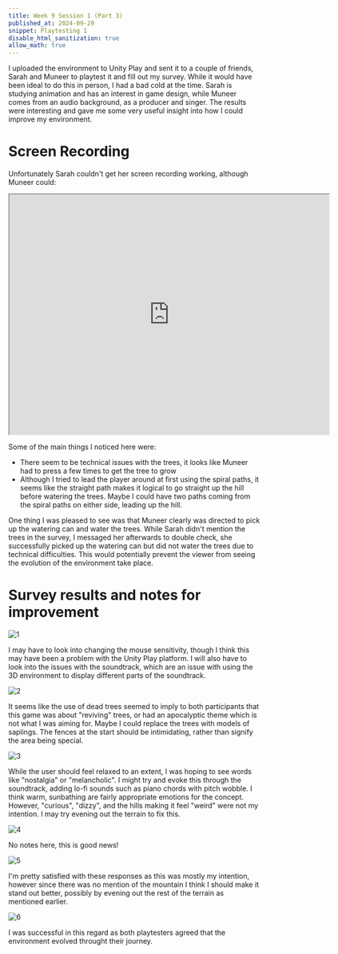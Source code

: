 ```yaml
---
title: Week 9 Session 1 (Part 3)
published_at: 2024-09-29
snippet: Playtesting 1
disable_html_sanitization: true
allow_math: true
---
```


I uploaded the environment to Unity Play and sent it to a couple of friends, Sarah and Muneer to playtest it and fill out my survey. While it would have been ideal to do this in person, I had a bad cold at the time. Sarah is studying animation and has an interest in game design, while Muneer comes from an audio background, as a producer and singer. The results were interesting and gave me some very useful insight into how I could improve my environment.

# Screen Recording

Unfortunately Sarah couldn't get her screen recording working, although Muneer could:

<iframe src="https://drive.google.com/file/d/1G1K5bVsBd_tbDdM7K289cuwraDCzrrXz/preview" width="640" height="480" allow="autoplay"></iframe>

Some of the main things I noticed here were:

* There seem to be technical issues with the trees, it looks like Muneer had to press a few times to get the tree to grow
* Although I tried to lead the player around at first using the spiral paths, it seems like the straight path makes it logical to go straight up the hill before watering the trees. Maybe I could have two paths coming from the spiral paths on either side, leading up the hill.

One thing I was pleased to see was that Muneer clearly was directed to pick up the watering can and water the trees. While Sarah didn't mention the trees in the survey, I messaged her afterwards to double check, she successfully picked up the watering can but did not water the trees due to technical difficulties. This would potentially prevent the viewer from seeing the evolution of the environment take place.

# Survey results and notes for improvement

![1](/w09s1/1.png)

I may have to look into changing the mouse sensitivity, though I think this may have been a problem with the Unity Play platform. I will also have to look into the issues with the soundtrack, which are an issue with using the 3D environment to display different parts of the soundtrack.

![2](/w09s1/2.png)

It seems like the use of dead trees seemed to imply to both participants that this game was about "reviving" trees, or had an apocalyptic theme which is not what I was aiming for. Maybe I could replace the trees with models of saplings. The fences at the start should be intimidating, rather than signify the area being special.

![3](/w09s1/3.png)

While the user should feel relaxed to an extent, I was hoping to see words like "nostalgia" or "melancholic". I might try and evoke this through the soundtrack, adding lo-fi sounds such as piano chords with pitch wobble. I think warm, sunbathing are fairly appropriate emotions for the concept. However, "curious", "dizzy", and the hills making it feel "weird" were not my intention. I may try evening out the terrain to fix this.

![4](/w09s1/4.png)

No notes here, this is good news!

![5](/w09s1/5.png)

I'm pretty satisfied with these responses as this was mostly my intention, however since there was no mention of the mountain I think I should make it stand out better, possibly by evening out the rest of the terrain as mentioned earlier.

![6](/w09s1/6.png)

I was successful in this regard as both playtesters agreed that the environment evolved throught their journey.

